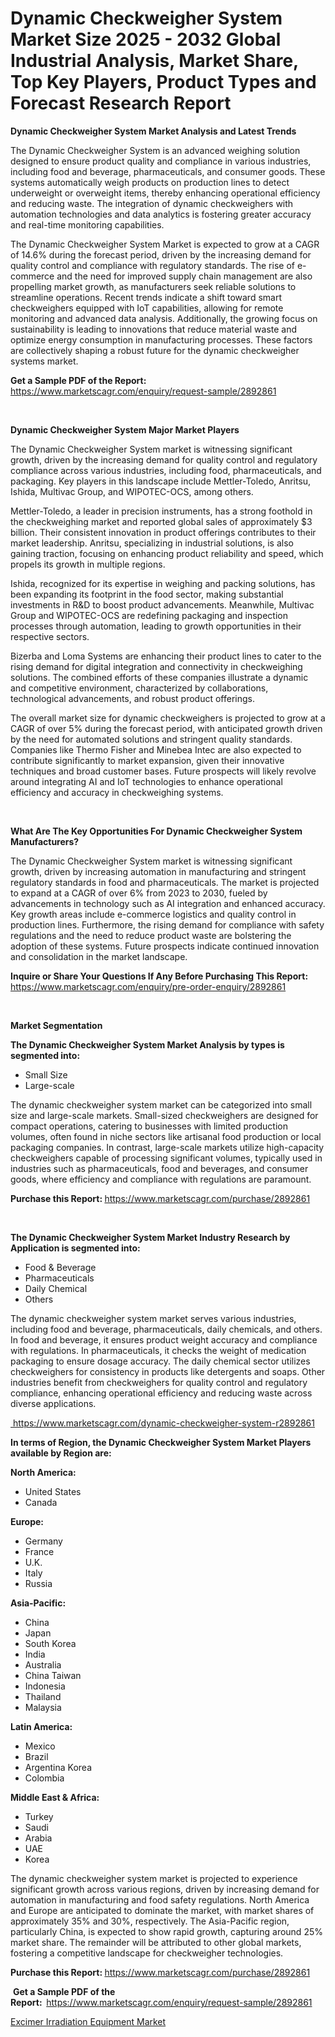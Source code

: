 <p><h1>Dynamic Checkweigher System Market Size 2025 - 2032 Global Industrial Analysis, Market Share, Top Key Players, Product Types and Forecast Research Report</h1></p><p><strong>Dynamic Checkweigher System Market Analysis and Latest Trends</strong></p>
<p><p>The Dynamic Checkweigher System is an advanced weighing solution designed to ensure product quality and compliance in various industries, including food and beverage, pharmaceuticals, and consumer goods. These systems automatically weigh products on production lines to detect underweight or overweight items, thereby enhancing operational efficiency and reducing waste. The integration of dynamic checkweighers with automation technologies and data analytics is fostering greater accuracy and real-time monitoring capabilities.</p><p>The Dynamic Checkweigher System Market is expected to grow at a CAGR of 14.6% during the forecast period, driven by the increasing demand for quality control and compliance with regulatory standards. The rise of e-commerce and the need for improved supply chain management are also propelling market growth, as manufacturers seek reliable solutions to streamline operations. Recent trends indicate a shift toward smart checkweighers equipped with IoT capabilities, allowing for remote monitoring and advanced data analysis. Additionally, the growing focus on sustainability is leading to innovations that reduce material waste and optimize energy consumption in manufacturing processes. These factors are collectively shaping a robust future for the dynamic checkweigher systems market.</p></p>
<p><strong>Get a Sample PDF of the Report:&nbsp;</strong> <a href="https://www.marketscagr.com/enquiry/request-sample/2892861?utm_campaign=2097&utm_medium=2&utm_source=Github&utm_content=ia&utm_term=15032025&utm_id=dynamic-checkweigher-system">https://www.marketscagr.com/enquiry/request-sample/2892861</a></p>
<p>&nbsp;</p>
<p><strong>Dynamic Checkweigher System Major Market Players</strong></p>
<p><p>The Dynamic Checkweigher System market is witnessing significant growth, driven by the increasing demand for quality control and regulatory compliance across various industries, including food, pharmaceuticals, and packaging. Key players in this landscape include Mettler-Toledo, Anritsu, Ishida, Multivac Group, and WIPOTEC-OCS, among others.</p><p>Mettler-Toledo, a leader in precision instruments, has a strong foothold in the checkweighing market and reported global sales of approximately $3 billion. Their consistent innovation in product offerings contributes to their market leadership. Anritsu, specializing in industrial solutions, is also gaining traction, focusing on enhancing product reliability and speed, which propels its growth in multiple regions.</p><p>Ishida, recognized for its expertise in weighing and packing solutions, has been expanding its footprint in the food sector, making substantial investments in R&D to boost product advancements. Meanwhile, Multivac Group and WIPOTEC-OCS are redefining packaging and inspection processes through automation, leading to growth opportunities in their respective sectors.</p><p>Bizerba and Loma Systems are enhancing their product lines to cater to the rising demand for digital integration and connectivity in checkweighing solutions. The combined efforts of these companies illustrate a dynamic and competitive environment, characterized by collaborations, technological advancements, and robust product offerings.</p><p>The overall market size for dynamic checkweighers is projected to grow at a CAGR of over 5% during the forecast period, with anticipated growth driven by the need for automated solutions and stringent quality standards. Companies like Thermo Fisher and Minebea Intec are also expected to contribute significantly to market expansion, given their innovative techniques and broad customer bases. Future prospects will likely revolve around integrating AI and IoT technologies to enhance operational efficiency and accuracy in checkweighing systems.</p></p>
<p>&nbsp;</p>
<p><strong>What Are The Key Opportunities For Dynamic Checkweigher System Manufacturers?</strong></p>
<p><p>The Dynamic Checkweigher System market is witnessing significant growth, driven by increasing automation in manufacturing and stringent regulatory standards in food and pharmaceuticals. The market is projected to expand at a CAGR of over 6% from 2023 to 2030, fueled by advancements in technology such as AI integration and enhanced accuracy. Key growth areas include e-commerce logistics and quality control in production lines. Furthermore, the rising demand for compliance with safety regulations and the need to reduce product waste are bolstering the adoption of these systems. Future prospects indicate continued innovation and consolidation in the market landscape.</p></p>
<p><strong>Inquire or Share Your Questions If Any Before Purchasing This Report:</strong> <a href="https://www.marketscagr.com/enquiry/pre-order-enquiry/2892861?utm_campaign=2097&utm_medium=2&utm_source=Github&utm_content=ia&utm_term=15032025&utm_id=dynamic-checkweigher-system">https://www.marketscagr.com/enquiry/pre-order-enquiry/2892861</a></p>
<p>&nbsp;</p>
<p><strong>Market Segmentation</strong></p>
<p><strong>The Dynamic Checkweigher System Market Analysis by types is segmented into:</strong></p>
<p><ul><li>Small Size</li><li>Large-scale</li></ul></p>
<p><p>The dynamic checkweigher system market can be categorized into small size and large-scale markets. Small-sized checkweighers are designed for compact operations, catering to businesses with limited production volumes, often found in niche sectors like artisanal food production or local packaging companies. In contrast, large-scale markets utilize high-capacity checkweighers capable of processing significant volumes, typically used in industries such as pharmaceuticals, food and beverages, and consumer goods, where efficiency and compliance with regulations are paramount.</p></p>
<p><strong>Purchase this Report:&nbsp;</strong><a href="https://www.marketscagr.com/purchase/2892861?utm_campaign=2097&utm_medium=2&utm_source=Github&utm_content=ia&utm_term=15032025&utm_id=dynamic-checkweigher-system">https://www.marketscagr.com/purchase/2892861</a></p>
<p>&nbsp;</p>
<p><strong>The Dynamic Checkweigher System Market Industry Research by Application is segmented into:</strong></p>
<p><ul><li>Food & Beverage</li><li>Pharmaceuticals</li><li>Daily Chemical</li><li>Others</li></ul></p>
<p><p>The dynamic checkweigher system market serves various industries, including food and beverage, pharmaceuticals, daily chemicals, and others. In food and beverage, it ensures product weight accuracy and compliance with regulations. In pharmaceuticals, it checks the weight of medication packaging to ensure dosage accuracy. The daily chemical sector utilizes checkweighers for consistency in products like detergents and soaps. Other industries benefit from checkweighers for quality control and regulatory compliance, enhancing operational efficiency and reducing waste across diverse applications.</p></p>
<p><a href="https://www.marketscagr.com/dynamic-checkweigher-system-r2892861?utm_campaign=2097&utm_medium=2&utm_source=Github&utm_content=ia&utm_term=15032025&utm_id=dynamic-checkweigher-system">&nbsp;https://www.marketscagr.com/dynamic-checkweigher-system-r2892861</a></p>
<p><strong>In terms of Region, the Dynamic Checkweigher System Market Players available by Region are:</strong></p>
<p>
    <p> <strong> North America: </strong>
        <ul>
            <li>United States</li>
            <li>Canada</li>
        </ul>
        </p> 
    <p> <strong> Europe: </strong>
        <ul>
            <li>Germany</li>
            <li>France</li>
            <li>U.K.</li>
            <li>Italy</li>
            <li>Russia</li>
        </ul>
        </p> 
    <p> <strong> Asia-Pacific: </strong>
        <ul>
            <li>China</li>
            <li>Japan</li>
            <li>South Korea</li>
            <li>India</li>
            <li>Australia</li>
            <li>China Taiwan</li>
            <li>Indonesia</li>
            <li>Thailand</li>
            <li>Malaysia</li>
        </ul>
        </p> 
    <p> <strong> Latin America: </strong>
        <ul>
            <li>Mexico</li>
            <li>Brazil</li>
            <li>Argentina Korea</li>
            <li>Colombia</li>
        </ul>
        </p> 
    <p> <strong> Middle East & Africa: </strong>
        <ul>
            <li>Turkey</li>
            <li>Saudi</li>
            <li>Arabia</li>
            <li>UAE</li>
            <li>Korea</li>
        </ul>
    </p>
    </p>
<p><p>The dynamic checkweigher system market is projected to experience significant growth across various regions, driven by increasing demand for automation in manufacturing and food safety regulations. North America and Europe are anticipated to dominate the market, with market shares of approximately 35% and 30%, respectively. The Asia-Pacific region, particularly China, is expected to show rapid growth, capturing around 25% market share. The remainder will be attributed to other global markets, fostering a competitive landscape for checkweigher technologies.</p></p>
<p><strong>Purchase this Report: </strong><a href="https://www.marketscagr.com/purchase/2892861?utm_campaign=2097&utm_medium=2&utm_source=Github&utm_content=ia&utm_term=15032025&utm_id=dynamic-checkweigher-system">https://www.marketscagr.com/purchase/2892861</a></p>
<p>&nbsp;<strong>Get a Sample PDF of the Report:&nbsp;&nbsp;</strong><a href="https://www.marketscagr.com/enquiry/request-sample/2892861?utm_campaign=2097&utm_medium=2&utm_source=Github&utm_content=ia&utm_term=15032025&utm_id=dynamic-checkweigher-system">https://www.marketscagr.com/enquiry/request-sample/2892861</a></p>
<p><strong></strong></p>
<p><p><a href="https://github.com/FlorianWolf90/Market-Research-Report-List-1/blob/main/excimer-irradiation-equipment-market.md?utm_campaign=2097&utm_medium=2&utm_source=Github&utm_content=ia&utm_term=15032025&utm_id=dynamic-checkweigher-system">Excimer Irradiation Equipment Market</a></p></p>